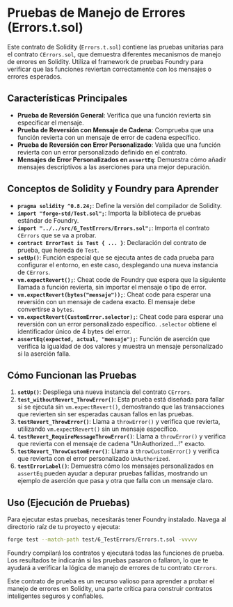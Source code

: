 # Pruebas de Manejo de Errores (Errors.t.sol)

Este contrato de Solidity (`Errors.t.sol`) contiene las pruebas unitarias para el contrato `CErrors.sol`, que demuestra diferentes mecanismos de manejo de errores en Solidity. Utiliza el framework de pruebas Foundry para verificar que las funciones reviertan correctamente con los mensajes o errores esperados.

## Características Principales

*   **Prueba de Reversión General**: Verifica que una función revierta sin especificar el mensaje.
*   **Prueba de Reversión con Mensaje de Cadena**: Comprueba que una función revierta con un mensaje de error de cadena específico.
*   **Prueba de Reversión con Error Personalizado**: Valida que una función revierta con un error personalizado definido en el contrato.
*   **Mensajes de Error Personalizados en `assertEq`**: Demuestra cómo añadir mensajes descriptivos a las aserciones para una mejor depuración.

## Conceptos de Solidity y Foundry para Aprender

*   **`pragma solidity ^0.8.24;`**: Define la versión del compilador de Solidity.
*   **`import "forge-std/Test.sol";`**: Importa la biblioteca de pruebas estándar de Foundry.
*   **`import "../../src/6_TestErrors/Errors.sol";`**: Importa el contrato `CErrors` que se va a probar.
*   **`contract ErrorTest is Test { ... }`**: Declaración del contrato de prueba, que hereda de `Test`.
*   **`setUp()`**: Función especial que se ejecuta antes de cada prueba para configurar el entorno, en este caso, desplegando una nueva instancia de `CErrors`.
*   **`vm.expectRevert();`**: Cheat code de Foundry que espera que la siguiente llamada a función revierta, sin importar el mensaje o tipo de error.
*   **`vm.expectRevert(bytes("mensaje"));`**: Cheat code para esperar una reversión con un mensaje de cadena exacto. El mensaje debe convertirse a `bytes`.
*   **`vm.expectRevert(CustomError.selector);`**: Cheat code para esperar una reversión con un error personalizado específico. `.selector` obtiene el identificador único de 4 bytes del error.
*   **`assertEq(expected, actual, "mensaje");`**: Función de aserción que verifica la igualdad de dos valores y muestra un mensaje personalizado si la aserción falla.

## Cómo Funcionan las Pruebas

1.  **`setUp()`**: Despliega una nueva instancia del contrato `CErrors`.
2.  **`test_withoutRevert_ThrowError()`**: Esta prueba está diseñada para fallar si se ejecuta sin `vm.expectRevert()`, demostrando que las transacciones que revierten sin ser esperadas causan fallos en las pruebas.
3.  **`testRevert_ThrowError()`**: Llama a `throwError()` y verifica que revierta, utilizando `vm.expectRevert()` sin un mensaje específico.
4.  **`testRevert_RequireMessageThrowError()`**: Llama a `throwError()` y verifica que revierta con el mensaje de cadena "UnAuthorized...!" exacto.
5.  **`testRevert_ThrowCustomError()`**: Llama a `throwCustomError()` y verifica que revierta con el error personalizado `UnAuthorized`.
6.  **`testErrorLabel()`**: Demuestra cómo los mensajes personalizados en `assertEq` pueden ayudar a depurar pruebas fallidas, mostrando un ejemplo de aserción que pasa y otra que falla con un mensaje claro.

## Uso (Ejecución de Pruebas)

Para ejecutar estas pruebas, necesitarás tener Foundry instalado. Navega al directorio raíz de tu proyecto y ejecuta:

```bash
forge test --match-path test/6_TestErrors/Errors.t.sol -vvvvv
```

Foundry compilará los contratos y ejecutará todas las funciones de prueba. Los resultados te indicarán si las pruebas pasaron o fallaron, lo que te ayudará a verificar la lógica de manejo de errores de tu contrato `CErrors`.

Este contrato de prueba es un recurso valioso para aprender a probar el manejo de errores en Solidity, una parte crítica para construir contratos inteligentes seguros y confiables.
